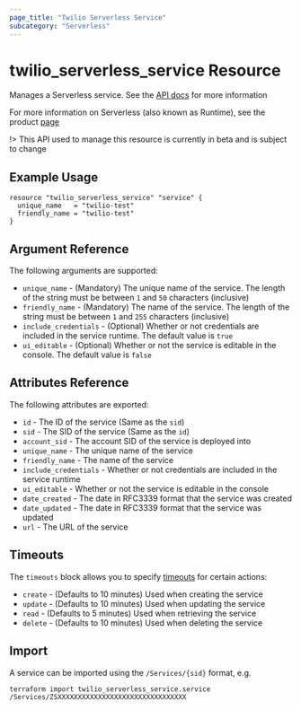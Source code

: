 ```yaml
---
page_title: "Twilio Serverless Service"
subcategory: "Serverless"
---
```


# twilio_serverless_service Resource

Manages a Serverless service. See the [API docs](https://www.twilio.com/docs/runtime/functions-assets-api/api/service) for more information

For more information on Serverless (also known as Runtime), see the product [page](https://www.twilio.com/runtime)

!> This API used to manage this resource is currently in beta and is subject to change

## Example Usage

```hcl
resource "twilio_serverless_service" "service" {
  unique_name   = "twilio-test"
  friendly_name = "twilio-test"
}
```

## Argument Reference

The following arguments are supported:

- `unique_name` - (Mandatory) The unique name of the service. The length of the string must be between `1` and `50` characters (inclusive)
- `friendly_name` - (Mandatory) The name of the service. The length of the string must be between `1` and `255` characters (inclusive)
- `include_credentials` - (Optional) Whether or not credentials are included in the service runtime. The default value is `true`
- `ui_editable` - (Optional) Whether or not the service is editable in the console. The default value is `false`

## Attributes Reference

The following attributes are exported:

- `id` - The ID of the service (Same as the `sid`)
- `sid` - The SID of the service (Same as the `id`)
- `account_sid` - The account SID of the service is deployed into
- `unique_name` - The unique name of the service
- `friendly_name` - The name of the service
- `include_credentials` - Whether or not credentials are included in the service runtime
- `ui_editable` - Whether or not the service is editable in the console
- `date_created` - The date in RFC3339 format that the service was created
- `date_updated` - The date in RFC3339 format that the service was updated
- `url` - The URL of the service

## Timeouts

The `timeouts` block allows you to specify [timeouts](https://www.terraform.io/docs/configuration/resources.html#timeouts) for certain actions:

- `create` - (Defaults to 10 minutes) Used when creating the service
- `update` - (Defaults to 10 minutes) Used when updating the service
- `read` - (Defaults to 5 minutes) Used when retrieving the service
- `delete` - (Defaults to 10 minutes) Used when deleting the service

## Import

A service can be imported using the `/Services/{sid}` format, e.g.

```shell
terraform import twilio_serverless_service.service /Services/ZSXXXXXXXXXXXXXXXXXXXXXXXXXXXXXXXX
```
